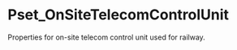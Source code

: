 # Pset_OnSiteTelecomControlUnit

Properties for on-site telecom control unit used for railway.
<!-- end of short definition -->


